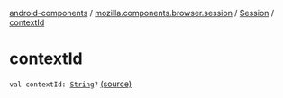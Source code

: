 [android-components](../../index.md) / [mozilla.components.browser.session](../index.md) / [Session](index.md) / [contextId](./context-id.md)

# contextId

`val contextId: `[`String`](https://kotlinlang.org/api/latest/jvm/stdlib/kotlin/-string/index.html)`?` [(source)](https://github.com/mozilla-mobile/android-components/blob/master/components/browser/session/src/main/java/mozilla/components/browser/session/Session.kt#L60)